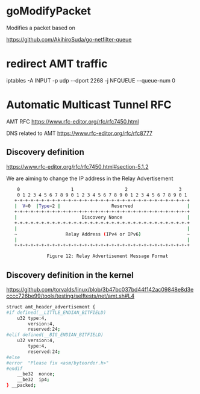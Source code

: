 # goModifyPacket

Modifies a packet based on

https://github.com/AkihiroSuda/go-netfilter-queue

# redirect AMT traffic

iptables -A INPUT -p udp --dport 2268 -j NFQUEUE --queue-num 0


# Automatic Multicast Tunnel RFC

AMT RFC
https://www.rfc-editor.org/rfc/rfc7450.html

DNS related to AMT
https://www.rfc-editor.org/rfc/rfc8777

## Discovery definition

https://www.rfc-editor.org/rfc/rfc7450.html#section-5.1.2

We are aiming to change the IP address in the Relay Advertisement

```bash
    0                   1                   2                   3
    0 1 2 3 4 5 6 7 8 9 0 1 2 3 4 5 6 7 8 9 0 1 2 3 4 5 6 7 8 9 0 1
   +-+-+-+-+-+-+-+-+-+-+-+-+-+-+-+-+-+-+-+-+-+-+-+-+-+-+-+-+-+-+-+-+
   |  V=0  |Type=2 |                   Reserved                    |
   +-+-+-+-+-+-+-+-+-+-+-+-+-+-+-+-+-+-+-+-+-+-+-+-+-+-+-+-+-+-+-+-+
   |                        Discovery Nonce                        |
   +-+-+-+-+-+-+-+-+-+-+-+-+-+-+-+-+-+-+-+-+-+-+-+-+-+-+-+-+-+-+-+-+
   |                                                               |
   ~                  Relay Address (IPv4 or IPv6)                 ~
   |                                                               |
   +-+-+-+-+-+-+-+-+-+-+-+-+-+-+-+-+-+-+-+-+-+-+-+-+-+-+-+-+-+-+-+-+

               Figure 12: Relay Advertisement Message Format
```

## Discovery definition in the kernel

https://github.com/torvalds/linux/blob/3b47bc037bd44f142ac09848e8d3ecccc726be99/tools/testing/selftests/net/amt.sh#L4
```bash
struct amt_header_advertisement {
#if defined(__LITTLE_ENDIAN_BITFIELD)
	u32	type:4,
		version:4,
		reserved:24;
#elif defined(__BIG_ENDIAN_BITFIELD)
	u32	version:4,
		type:4,
		reserved:24;
#else
#error  "Please fix <asm/byteorder.h>"
#endif
	__be32	nonce;
	__be32	ip4;
} __packed;
```